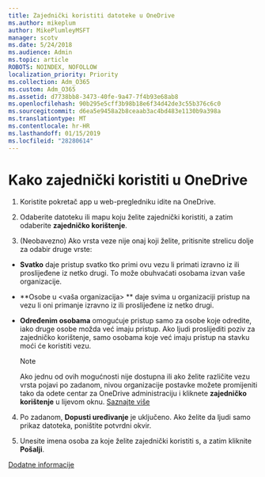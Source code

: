 ```yaml
---
title: Zajednički koristiti datoteke u OneDrive
ms.author: mikeplum
author: MikePlumleyMSFT
manager: scotv
ms.date: 5/24/2018
ms.audience: Admin
ms.topic: article
ROBOTS: NOINDEX, NOFOLLOW
localization_priority: Priority
ms.collection: Adm_O365
ms.custom: Adm_O365
ms.assetid: d7738bb8-3473-40fe-9a47-7f4b93e68ab8
ms.openlocfilehash: 90b295e5cff3b98b18e6f34d42de3c55b376c6c0
ms.sourcegitcommit: d6ea5e9458a2b8ceaab3ac4bd483e1130b9a398a
ms.translationtype: MT
ms.contentlocale: hr-HR
ms.lasthandoff: 01/15/2019
ms.locfileid: "28280614"
---
```

# <a name="how-to-share-in-onedrive"></a>Kako zajednički koristiti u OneDrive

1. Koristite pokretač app u web-pregledniku idite na OneDrive. 
    
2. Odaberite datoteku ili mapu koju želite zajednički koristiti, a zatim odaberite **zajedničko korištenje**.
    
3. (Neobavezno) Ako vrsta veze nije onaj koji želite, pritisnite strelicu dolje za odabir druge vrste:
    
  - **Svatko** daje pristup svatko tko primi ovu vezu li primati izravno iz ili proslijeđene iz netko drugi. To može obuhvaćati osobama izvan vaše organizacije. 
    
  - **Osobe u \<vaša organizacija\> ** daje svima u organizaciji pristup na vezu li oni primanje izravno iz ili proslijeđene iz netko drugi. 
    
  - **Određenim osobama** omogućuje pristup samo za osobe koje odredite, iako druge osobe možda već imaju pristup. Ako ljudi proslijediti poziv za zajedničko korištenje, samo osobama koje već imaju pristup na stavku moći će koristiti vezu. 
    
    > [!NOTE]
    > Ako jednu od ovih mogućnosti nije dostupna ili ako želite različite vezu vrsta pojavi po zadanom, nivou organizacije postavke možete promijeniti tako da odete centar za OneDrive administraciju i kliknete **zajedničko korištenje** u lijevom oknu. [Saznajte više](https://go.microsoft.com/fwlink/?linkid=871961)
  
4. Po zadanom, **Dopusti uređivanje** je uključeno. Ako želite da ljudi samo prikaz datoteka, poništite potvrdni okvir. 
    
5. Unesite imena osoba za koje želite zajednički koristiti s, a zatim kliknite **Pošalji**.
    
[Dodatne informacije](https://go.microsoft.com/fwlink/?linkid=871861)
  

